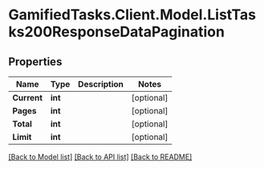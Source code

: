 # GamifiedTasks.Client.Model.ListTasks200ResponseDataPagination

## Properties

Name | Type | Description | Notes
------------ | ------------- | ------------- | -------------
**Current** | **int** |  | [optional] 
**Pages** | **int** |  | [optional] 
**Total** | **int** |  | [optional] 
**Limit** | **int** |  | [optional] 

[[Back to Model list]](../../README.md#documentation-for-models) [[Back to API list]](../../README.md#documentation-for-api-endpoints) [[Back to README]](../../README.md)

